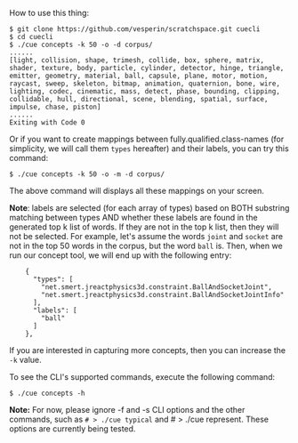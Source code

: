 
How to use this thing:

```
$ git clone https://github.com/vesperin/scratchspace.git cuecli
$ cd cuecli
$ ./cue concepts -k 50 -o -d corpus/
......
[light, collision, shape, trimesh, collide, box, sphere, matrix, shader, texture, body, particle, cylinder, detector, hinge, triangle, emitter, geometry, material, ball, capsule, plane, motor, motion, raycast, sweep, skeleton, bitmap, animation, quaternion, bone, wire, lighting, codec, cinematic, mass, detect, phase, bounding, clipping, collidable, hull, directional, scene, blending, spatial, surface, impulse, chase, piston]
......
Exiting with Code 0
```

Or if you want to create mappings between fully.qualified.class-names (for simplicity, we will call them `types` hereafter) and their labels, you can try this command:

```
$ ./cue concepts -k 50 -o -m -d corpus/
```

The above command will displays all these mappings on your screen. 

**Note**: labels are selected (for each array of types) based on BOTH substring matching between types AND whether these labels are found in the generated top k list of words. If they are not in the top k list, then they will not be selected. For example, let's assume the words `joint` and `socket` are not in the top 50 words in the corpus, but the word `ball` is. Then, when we run our concept tool, we will end up with the following entry:  

```
    {
      "types": [
        "net.smert.jreactphysics3d.constraint.BallAndSocketJoint",
        "net.smert.jreactphysics3d.constraint.BallAndSocketJointInfo"
      ],
      "labels": [
        "ball"
      ]
    },  
```

If you are interested in capturing more concepts, then you can increase the `-k` value. 

To see the CLI's supported commands, execute the following command:

```
$ ./cue concepts -h
```

**Note:** For now, please ignore -f and -s CLI options and the other commands, such as `# > ./cue typical` and # > ./cue represent. These options are currently being tested. 
